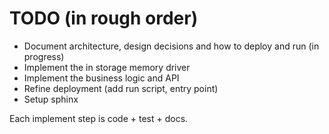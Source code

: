 # TODO (in rough order)

- Document architecture, design decisions and how to deploy and run (in progress)
- Implement the in storage memory driver
- Implement the business logic and API
- Refine deployment (add run script, entry point)
- Setup sphinx

Each implement step is code + test + docs.
